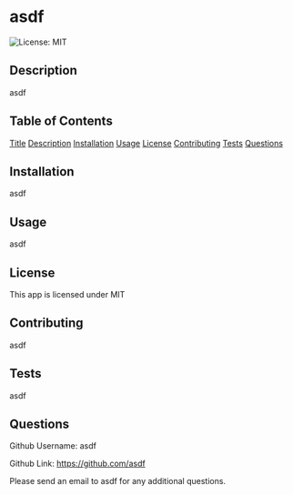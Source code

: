 # asdf<a name="title"></a>
  ![License: MIT](https://img.shields.io/badge/License-MIT-yellow.svg)

  ## Description<a name="description"></a>
   asdf

  ## Table of Contents
  [Title](#title)
  [Description](#description)
  [Installation](#installation)
  [Usage](#usage)
  [License](#license)
  [Contributing](#contributing)
  [Tests](#tests)
  [Questions](#questions)

  ## Installation<a name="installation"></a>
  asdf

  ## Usage<a name="usage"></a>
  asdf

  ## License<a name="license"></a>
  This app is licensed under MIT

  ## Contributing<a name="contributing"></a>
  asdf

  ## Tests<a name="tests"></a>
  asdf

  ## Questions<a name="questions"></a>
  Github Username: asdf 

  Github Link: https://github.com/asdf

  Please send an email to asdf for any additional questions.
